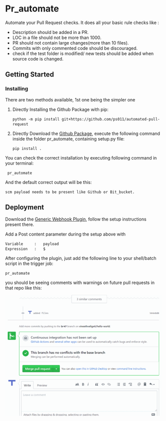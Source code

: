 # Pr_automate

Automate your Pull Request checks.
It does all your basic rule checks like :

- Description should be added in a PR.
- LOC in a file should not be more than 1000.
- PR should not contain large changes(more than 10 files).
- Commits with only commented code should be discouraged.
- check if the test folder is modified/ new tests should be added when source code is changed.

## Getting Started

### Installing

There are two methods available, 1st one being the simpler one

1. Directly Installing the Github Package with pip:

    ```shell
    python -m pip install git+https://github.com/ps011/automated-pull-request
    ```
2. Directly Download the [Github Package](https://github.com/ps011/automated-pull-request), execute the following command inside the folder pr_automate, containing setup.py file:

    ```shell
    pip install .
    ```

You can check the correct installation by executing following command in your terminal:

	 pr_automate

And the default correct output will be this:

```
scm payload needs to be present like Github or Bit_bucket.
```

## Deployment

Download the [Generic Webhook Plugin](https://plugins.jenkins.io/generic-webhook-trigger/), follow the setup instructions present there.

Add a Post content parameter during the setup above with

```
Variable     :   payload
Expression   :   $
```

After configuring the plugin, just add the following line to your shell/batch script in the trigger job:

```
pr_automate
```

you should be seeing comments with warnings on future pull requests in that repo like this:


![gif](./github_2_edited.gif?raw=true)


